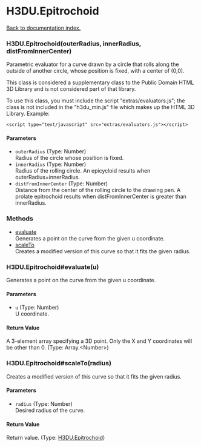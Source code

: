 # H3DU.Epitrochoid

[Back to documentation index.](index.md)

 <a name='H3DU.Epitrochoid'></a>
### H3DU.Epitrochoid(outerRadius, innerRadius, distFromInnerCenter)

Parametric evaluator for a
curve drawn by a circle that rolls along the outside
of another circle, whose position is fixed, with a center of (0,0).

This class is considered a supplementary class to the
Public Domain HTML 3D Library and is not considered part of that
library.

To use this class, you must include the script "extras/evaluators.js"; the
class is not included in the "h3du_min.js" file which makes up
the HTML 3D Library. Example:

    <script type="text/javascript" src="extras/evaluators.js"></script>

#### Parameters

* `outerRadius` (Type: Number)<br>
    Radius of the circle whose position is fixed.
* `innerRadius` (Type: Number)<br>
    Radius of the rolling circle. An epicycloid results when outerRadius=innerRadius.
* `distFromInnerCenter` (Type: Number)<br>
    Distance from the center of the rolling circle to the drawing pen. A prolate epitrochoid results when distFromInnerCenter is greater than innerRadius.

### Methods

* [evaluate](#H3DU.Epitrochoid_evaluate)<br>Generates a point on the curve from the given u coordinate.
* [scaleTo](#H3DU.Epitrochoid_scaleTo)<br>Creates a modified version of this curve so that it
fits the given radius.

 <a name='H3DU.Epitrochoid_evaluate'></a>
### H3DU.Epitrochoid#evaluate(u)

Generates a point on the curve from the given u coordinate.

#### Parameters

* `u` (Type: Number)<br>
    U coordinate.

#### Return Value

A 3-element array specifying a 3D point.
Only the X and Y coordinates will be other than 0. (Type: Array.&lt;Number>)

 <a name='H3DU.Epitrochoid_scaleTo'></a>
### H3DU.Epitrochoid#scaleTo(radius)

Creates a modified version of this curve so that it
fits the given radius.

#### Parameters

* `radius` (Type: Number)<br>
    Desired radius of the curve.

#### Return Value

Return value. (Type: <a href="H3DU.Epitrochoid.md">H3DU.Epitrochoid</a>)
